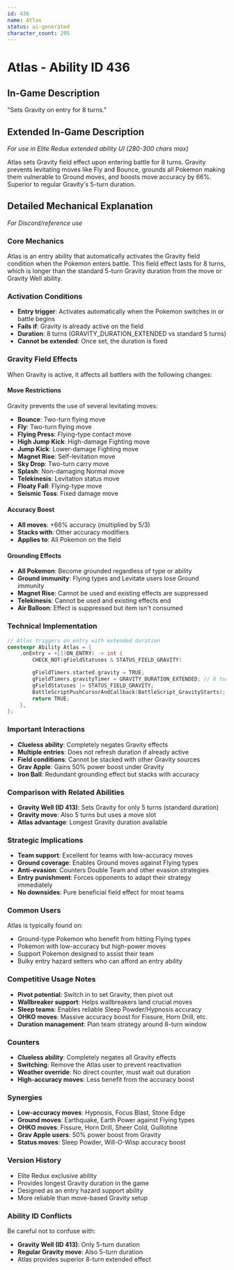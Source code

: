```yaml
---
id: 436
name: Atlas
status: ai-generated
character_count: 295
---
```


# Atlas - Ability ID 436

## In-Game Description
"Sets Gravity on entry for 8 turns."

## Extended In-Game Description
*For use in Elite Redux extended ability UI (280-300 chars max)*

Atlas sets Gravity field effect upon entering battle for 8 turns. Gravity prevents levitating moves like Fly and Bounce, grounds all Pokemon making them vulnerable to Ground moves, and boosts move accuracy by 66%. Superior to regular Gravity's 5-turn duration.

## Detailed Mechanical Explanation
*For Discord/reference use*

### Core Mechanics
Atlas is an entry ability that automatically activates the Gravity field condition when the Pokemon enters battle. This field effect lasts for 8 turns, which is longer than the standard 5-turn Gravity duration from the move or Gravity Well ability.

### Activation Conditions
- **Entry trigger**: Activates automatically when the Pokemon switches in or battle begins
- **Fails if**: Gravity is already active on the field
- **Duration**: 8 turns (GRAVITY_DURATION_EXTENDED vs standard 5 turns)
- **Cannot be extended**: Once set, the duration is fixed

### Gravity Field Effects
When Gravity is active, it affects all battlers with the following changes:

#### Move Restrictions
Gravity prevents the use of several levitating moves:
- **Bounce**: Two-turn flying move
- **Fly**: Two-turn flying move
- **Flying Press**: Flying-type contact move
- **High Jump Kick**: High-damage Fighting move
- **Jump Kick**: Lower-damage Fighting move
- **Magnet Rise**: Self-levitation move
- **Sky Drop**: Two-turn carry move
- **Splash**: Non-damaging Normal move
- **Telekinesis**: Levitation status move
- **Floaty Fall**: Flying-type move
- **Seismic Toss**: Fixed damage move

#### Accuracy Boost
- **All moves**: +66% accuracy (multiplied by 5/3)
- **Stacks with**: Other accuracy modifiers
- **Applies to**: All Pokemon on the field

#### Grounding Effects
- **All Pokemon**: Become grounded regardless of type or ability
- **Ground immunity**: Flying types and Levitate users lose Ground immunity
- **Magnet Rise**: Cannot be used and existing effects are suppressed
- **Telekinesis**: Cannot be used and existing effects end
- **Air Balloon**: Effect is suppressed but item isn't consumed

### Technical Implementation
```c
// Atlas triggers on entry with extended duration
constexpr Ability Atlas = {
    .onEntry = +[](ON_ENTRY) -> int {
        CHECK_NOT(gFieldStatuses & STATUS_FIELD_GRAVITY)

        gFieldTimers.started.gravity = TRUE;
        gFieldTimers.gravityTimer = GRAVITY_DURATION_EXTENDED; // 8 turns
        gFieldStatuses |= STATUS_FIELD_GRAVITY;
        BattleScriptPushCursorAndCallback(BattleScript_GravityStarts);
        return TRUE;
    },
};
```

### Important Interactions
- **Clueless ability**: Completely negates Gravity effects
- **Multiple entries**: Does not refresh duration if already active
- **Field conditions**: Cannot be stacked with other Gravity sources
- **Grav Apple**: Gains 50% power boost under Gravity
- **Iron Ball**: Redundant grounding effect but stacks with accuracy

### Comparison with Related Abilities
- **Gravity Well (ID 413)**: Sets Gravity for only 5 turns (standard duration)
- **Gravity move**: Also 5 turns but uses a move slot
- **Atlas advantage**: Longest Gravity duration available

### Strategic Implications
- **Team support**: Excellent for teams with low-accuracy moves
- **Ground coverage**: Enables Ground moves against Flying types
- **Anti-evasion**: Counters Double Team and other evasion strategies
- **Entry punishment**: Forces opponents to adapt their strategy immediately
- **No downsides**: Pure beneficial field effect for most teams

### Common Users
Atlas is typically found on:
- Ground-type Pokemon who benefit from hitting Flying types
- Pokemon with low-accuracy but high-power moves
- Support Pokemon designed to assist their team
- Bulky entry hazard setters who can afford an entry ability

### Competitive Usage Notes
- **Pivot potential**: Switch in to set Gravity, then pivot out
- **Wallbreaker support**: Helps wallbreakers land crucial moves
- **Sleep teams**: Enables reliable Sleep Powder/Hypnosis accuracy
- **OHKO moves**: Massive accuracy boost for Fissure, Horn Drill, etc.
- **Duration management**: Plan team strategy around 8-turn window

### Counters
- **Clueless ability**: Completely negates all Gravity effects
- **Switching**: Remove the Atlas user to prevent reactivation
- **Weather override**: No direct counter, must wait out duration
- **High-accuracy moves**: Less benefit from the accuracy boost

### Synergies
- **Low-accuracy moves**: Hypnosis, Focus Blast, Stone Edge
- **Ground moves**: Earthquake, Earth Power against Flying types
- **OHKO moves**: Fissure, Horn Drill, Sheer Cold, Guillotine
- **Grav Apple users**: 50% power boost from Gravity
- **Status moves**: Sleep Powder, Will-O-Wisp accuracy boost

### Version History
- Elite Redux exclusive ability
- Provides longest Gravity duration in the game
- Designed as an entry hazard support ability
- More reliable than move-based Gravity setup

### Ability ID Conflicts
Be careful not to confuse with:
- **Gravity Well (ID 413)**: Only 5-turn duration
- **Regular Gravity move**: Also 5-turn duration
- Atlas provides superior 8-turn extended effect